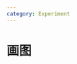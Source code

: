 ```yaml
---
category: Experiment
---
```

<script lang="ts">
import GraphExperiment from '$lib/component/experiment/graph/GraphExperiment.svelte';
</script>

# 画图

<GraphExperiment />
